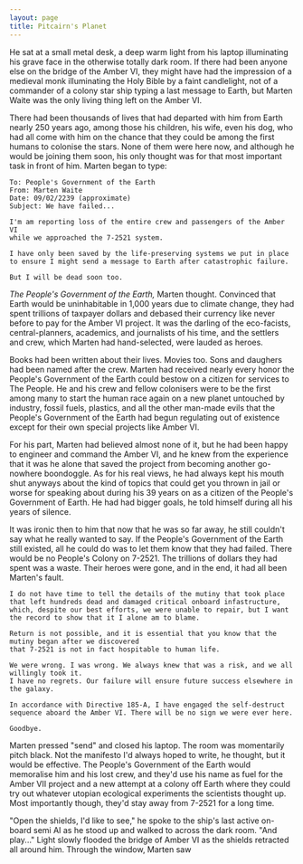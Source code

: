 ```yaml
---
layout: page
title: Pitcairn's Planet
---
```


He sat at a small metal desk, a deep warm light from his laptop illuminating his grave face 
in the otherwise totally dark room. If there had been anyone else on the bridge
of the Amber VI, they might have had the impression of a medieval monk illuminating the Holy Bible by a faint candlelight, not of a commander of a colony star ship typing a last message to Earth, but Marten Waite was the only living thing left on the Amber VI.

There had been thousands of lives that had departed with him from Earth nearly 250 years ago, among those his children, his wife, even his dog, who had all come with him on the chance that they could be among the first humans to colonise the stars. None of them were here now, and although he would be joining them soon, his only thought was for that most important task in front of him. Marten began to type:

```
To: People's Government of the Earth
From: Marten Waite
Date: 09/02/2239 (approximate)
Subject: We have failed...

I'm am reporting loss of the entire crew and passengers of the Amber VI 
while we approached the 7-2521 system.

I have only been saved by the life-preserving systems we put in place 
to ensure I might send a message to Earth after catastrophic failure.

But I will be dead soon too.
```

*The People's Government of the Earth,* Marten thought. Convinced that Earth would be uninhabitable in 1,000 years due to climate change, they had spent trillions of taxpayer dollars and debased their currency like never before to pay for the Amber VI project. It was the darling of the eco-facists, central-planners, academics, and journalists of his time, and the settlers and crew, which Marten had hand-selected, were lauded as heroes.

Books had been written about their lives. Movies too. Sons and daughers had been named after the crew. Marten had received nearly every honor the People's Government of the Earth could bestow on a citizen for services to The People. He and his crew and fellow colonisers were to be the first among many to start the human race again on a new planet untouched by industry, fossil fuels, plastics, and all the other man-made evils that the People's Government of the Earth had begun regulating out of existence except for their own special projects like Amber VI.

For his part, Marten had believed almost none of it, but he had been happy to engineer and command the Amber VI, and he knew from the experience that it was he alone that saved the project from becoming another go-nowhere boondoggle. As for his real views, he had always kept his mouth shut anyways about the kind of topics that could get you thrown in jail or worse for speaking about during his 39 years on as a citizen of the People's Government of Earth. He had had bigger goals, he told himself during all his years of silence.

It was ironic then to him that now that he was so far away, he still couldn't say what he really wanted to say. If the People's Government of the Earth still existed, all he could do was to let them know that they had failed. There would be no People's Colony on 7-2521. The trillions of dollars they had spent was a waste. Their heroes were gone, and in the end, it had all been Marten's fault.

```
I do not have time to tell the details of the mutiny that took place
that left hundreds dead and damaged critical onboard infastructure,
which, despite our best efforts, we were unable to repair, but I want
the record to show that it I alone am to blame.

Return is not possible, and it is essential that you know that the mutiny began after we discovered 
that 7-2521 is not in fact hospitable to human life.

We were wrong. I was wrong. We always knew that was a risk, and we all willingly took it. 
I have no regrets. Our failure will ensure future success elsewhere in the galaxy.

In accordance with Directive 185-A, I have engaged the self-destruct
sequence aboard the Amber VI. There will be no sign we were ever here.

Goodbye.
```

Marten pressed "send" and closed his laptop. The room was momentarily pitch black. Not the manifesto I'd always hoped to write, he thought, but 
it would be effective. The People's Government of the Earth would memoralise him and his lost crew, and they'd use his name as fuel for the Amber VII project and a new attempt at a colony off Earth where they could try out whatever utopian ecological experiments the scientists thought up. Most importantly though, they'd stay away from 7-2521 for a long time.

"Open the shields, I'd like to see," he spoke to the ship's last active on-board semi AI as he stood up and walked to across the dark room. "And play..." Light slowly flooded the bridge of Amber VI as the shields retracted all around him. Through the window, Marten saw

